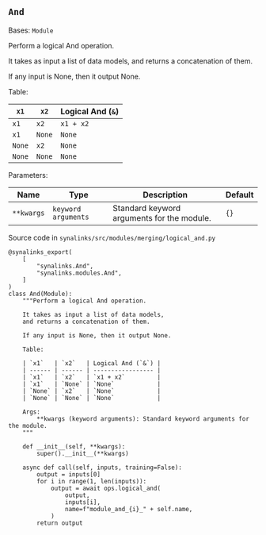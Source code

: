 ## `And`

Bases: `Module`

Perform a logical And operation.

It takes as input a list of data models, and returns a concatenation of them.

If any input is None, then it output None.

Table:

| `x1`   | `x2`   | Logical And (`&`) |
| ------ | ------ | ----------------- |
| `x1`   | `x2`   | `x1 + x2`         |
| `x1`   | `None` | `None`            |
| `None` | `x2`   | `None`            |
| `None` | `None` | `None`            |

Parameters:

| Name       | Type                | Description                                | Default |
| ---------- | ------------------- | ------------------------------------------ | ------- |
| `**kwargs` | `keyword arguments` | Standard keyword arguments for the module. | `{}`    |

Source code in `synalinks/src/modules/merging/logical_and.py`

```
@synalinks_export(
    [
        "synalinks.And",
        "synalinks.modules.And",
    ]
)
class And(Module):
    """Perform a logical And operation.

    It takes as input a list of data models,
    and returns a concatenation of them.

    If any input is None, then it output None.

    Table:

    | `x1`   | `x2`   | Logical And (`&`) |
    | ------ | ------ | ----------------- |
    | `x1`   | `x2`   | `x1 + x2`         |
    | `x1`   | `None` | `None`            |
    | `None` | `x2`   | `None`            |
    | `None` | `None` | `None`            |

    Args:
        **kwargs (keyword arguments): Standard keyword arguments for the module.
    """

    def __init__(self, **kwargs):
        super().__init__(**kwargs)

    async def call(self, inputs, training=False):
        output = inputs[0]
        for i in range(1, len(inputs)):
            output = await ops.logical_and(
                output,
                inputs[i],
                name=f"module_and_{i}_" + self.name,
            )
        return output
```
